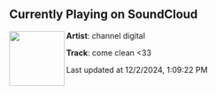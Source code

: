 ## Currently Playing on SoundCloud

[<img align="left" width="100" src="https://i1.sndcdn.com/artworks-eo8BpxvI4tw4evbu-VD1yjg-t500x500.jpg">](https://soundcloud.com/channeldigital/come-clean-33?in=saxurn/sets/santa-pilled-re-rock/)

**Artist**: channel digital 

**Track**: come clean <33

Last updated at 12/2/2024, 1:09:22 PM
